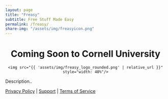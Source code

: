 ```yaml
---
layout: page
title: "Freasy"
subtitle: Free Stuff Made Easy
permalink: /freasy/
share-img: "/assets/img/freasyicon.png"
---
```

<div align="center">
    <h1>Coming Soon to Cornell University</h1>

    <img src="{{ 'assets/img/freasy_logo_rounded.png' | relative_url }}" style="width: 40%"/>

</div>

Description..


[Privacy Policy](/freasy/privacy/) | [Support](/freasy/support) | [Terms of Service](/freasy/terms_of_service)
